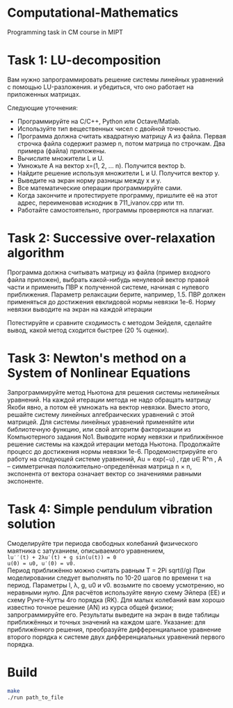 # Computational-Mathematics
Programming task in CM course in MIPT
# Task 1: LU-decomposition
Вам нужно запрограммировать решение системы линейных
уравнений с помощью LU-разложения.
и убедиться, что оно работает на приложенных матрицах.

Следующие уточнения:
* Программируйте на C/C++, Python или Octave/Matlab.
* Используйте тип вещественных чисел с двойной точностью.
* Программа должна считать квадратную матрицу А из файла.
   Первая строчка файла содержит размер n, потом матрица по строчкам.
   Два примера (файла) приложены.
* Вычислите множители L и U.
* Умножьте A на вектор x=(1, 2, ... n). Получится вектор b.
* Найдите решение используя множители L и U.
  Получится вектор y.
* Выведите на экран норму разницы между x и y.
* Все математические операции программируйте сами.
* Когда закончите и протестируете программу, пришлите её на этот
  адрес, переименовав исходник в 711_ivanov.cpp или тп.
* Работайте самостоятельно, программы проверяются на плагиат.

# Task 2: Successive over-relaxation algorithm
Программа должна считывать матрицу из файла (пример входного файла
приложен), выбрать какой-нибудь ненулевой вектор правой части и применить
ПВР к полученной системе, начиная с нулевого приближения. Параметр релаксации берите, например, 1.5.
ПВР должен применяться до достижения евклидовой нормы невязки 1е-6.
Норму невязки выводите на экран на каждой итерации

Потестируйте и сравните сходимость с методом Зейделя,
сделайте вывод, какой метод сходится быстрее (20 % оценки).

# Task 3: Newton's method on a System of Nonlinear Equations

Запрограммируйте метод Ньютона для решения системы нелинейных уравнений. На каждой
итерации метода не надо обращать матрицу Якоби явно, а потом её умножать на вектор невязки.
Вместо этого, решайте систему линейных алгебраических уравнений с этой матрицей. Для
системы линейных уравнений применяйте или библиотечную функцию, или свой алгоритм
факторизации из Компьютерного задания No1.
Выводите норму невязки и приближённое решение системы на каждой итерации метода
Ньютона. Продолжайте процесс до достижения нормы невязки 1е-6.
Продемонстрируйте его работу на следующей системе уравнений,
Au = exp(−u) ,
где u∈ R^n , A – симметричная положительно-определённая матрица n × n, экспонента от вектора
означает вектор со значениями равными экспоненте.

# Task 4: Simple pendulum vibration solution
Смоделируйте три периода свободных колебаний физического маятника с затуханием,
описываемого уравнением,  
``lu′′(t) + 2λu′(t) + g sin(u(t)) = 0``  
``u(0) = u0, u′(0) = v0.``  
Период приближённо можно считать равным
T = 2Pi sqrt(l/g)
При моделировании следует выполнять по 10-20 шагов по времени τ на период. Параметры l, λ,
g, u0 и v0. возьмите по своему усмотрению, но неравными нулю. Для расчётов используйте
явную схему Эйлера (EE) и схему Рунге-Кутты 4го порядка (RK).
Для малых колебаний вам хорошо известно точное решение (AN) из курса общей физики;
запрограммируйте его. Результаты выведите на экран в виде таблицы приближённых и точных
значений на каждом шаге.
Указание: для приближённого решения, преобразуйте дифференциальное уравнение второго
порядка к системе двух дифференциальных уравнений первого порядка.

# Build
``` bash
make
./run path_to_file
```
